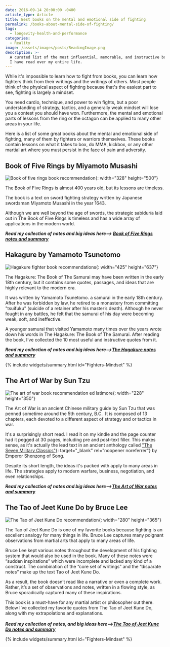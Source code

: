 ```yaml
---
date: 2016-09-14 20:00:00 -0400
article_type: Article
title: Best books on the mental and emotional side of fighting
permalink: /books-about-mental-side-of-fighting/
tags:
  - longevity-health-and-performance
categories:
  - Reality
image: /assets/images/posts/ReadingImage.png
description: >-
  A curated list of the most influential, memorable, and instructive books that
  I have read over my entire life.
---
```

While it's impossible to learn how to fight from books, you can learn how fighters think from their writings and the writings of others. Most people think of the physical aspect of fighting because that's the easiest part to see, fighting is largely a mindset.

You need cardio, technique, and power to win fights, but a poor understanding of strategy, tactics, and a generally weak mindset will lose you a contest you should have won. Furthermore, the mental and emotional parts of lessons from the ring or the octagon can be applied to many other areas in your life.

Here is a list of some great books about the mental and emotional side of fighting, many of them by fighters or warriors themselves. These books contain lessons on what it takes to box, do MMA, kickbox, or any other martial art where you must persist in the face of pain and adversity.

## Book of Five Rings by Miyamoto Musashi

![Book of five rings book recommendation](/assets/images/posts/2016/book-of-five-rings.jpeg "Book of five rings book recommendation"){: width="328" height="500"}

The Book of Five Rings is almost 400 years old, but its lessons are timeless.

The book is a text on sword fighting strategy written by Japanese swordsman Miyamoto Musashi in the year 1643.

Although we are well beyond the age of swords, the strategic sabiduría laid out in The Book of Five Rings is timeless and has a wide array of applications in the modern world.

***Read my collection of notes and big ideas here—&gt; [Book of Five Rings notes and summary](/the-book-of-five-rings-quotes/)***

## Hakagure by Yamamoto Tsunetomo

![Hagakure fighter book recommendations](/assets/images/posts/2016/hagakure.jpeg "Hagakure fighter book recommendations"){: width="425" height="637"}

The Hagakure: The Book of The Samurai may have been written in the early 18th century, but it contains some quotes, passages, and ideas that are highly relevant to the modern era.

It was written by Yamamoto Tsunetomo. a samurai in the early 18th century. After he was forbidden by law, he retired to a monastery from committing "tsuifuku" (suicide of a retainer after his master’s death). Although he never fought in any battles, he felt that the samurai of his day were becoming weak, soft, and ineffective.

A younger samurai that visited Yamamoto many times over the years wrote down his words in The Hagakure: The Book of The Samurai. After reading the book, I’ve collected the 10 most useful and instructive quotes from it.

***Read my collection of notes and big ideas here—&gt;[The Hagakure notes and summary](/hagakure-quotes/)***

{% include widgets/summary.html id="Fighters-Mindset" %}

## The Art of War by Sun Tzu

![The art of war book recommendation ed latimore](/assets/images/posts/2016/the-art-of-war.jpeg "The art of war book recommendation ed latimore"){: width="228" height="350"}

The Art of War is an ancient Chinese military guide by Sun Tzu that was penned sometime around the 5th century, B.C.  It is composed of 13 chapters, each devoted to a different aspect of strategy and or tactics in war.

It's a surprisingly short read. I read it on my kindle and the page counter had it pegged at 30 pages, including pre and post-text filler. This makes sense, as it's actually the lead text in an ancient anthology called ["The Seven Military Classics"](https://en.wikipedia.org/wiki/Seven_Military_Classics){: target="_blank" rel="noopener noreferrer"} by Emperor Shenzong of Song.

Despite its short length, the ideas it's packed with apply to many areas in life. The strategies apply to modern warfare, business, negotiation, and even relationships.

***Read my collection of notes and big ideas here—&gt;[The Art of War notes and summary](/art-of-war-book-summary/)***

## The Tao of Jeet Kune Do by Bruce Lee

![The Tao of Jeet Kune Do recommendation](/assets/images/posts/tao-of-jeet-kune-do.jpeg "The Tao of Jeet Kune Do recommendation"){: width="280" height="365"}

The Tao of Jeet Kune Do is one of my favorite books because fighting is an excellent analogy for many things in life. Bruce Lee captures many poignant observations from martial arts that apply to many areas of life.

Bruce Lee kept various notes throughout the development of his fighting system that would also be used in the book. Many of these notes were “sudden inspirations” which were incomplete and lacked any kind of a construct. The combination of the “core set of writings” and the “disparate notes” make up the text Tao of Jeet Kune Do.

As a result, the book doesn’t read like a narrative or even a complete work. Rather, it’s a set of observations and notes, written in a flowing style, as Bruce sporadically captured many of these inspirations.

This book is a must-have for any martial artist or philosopher out there. Below I’ve collected my favorite quotes from The Tao of Jeet Kune Do, along with my extrapolations and explanations.<br><br>***Read my collection of notes, and big ideas here—&gt;[The Tao of Jeet Kune Do notes and summary](/tao-of-jeet-kune-do-quotes/)***

{% include widgets/summary.html id="Fighters-Mindset" %}